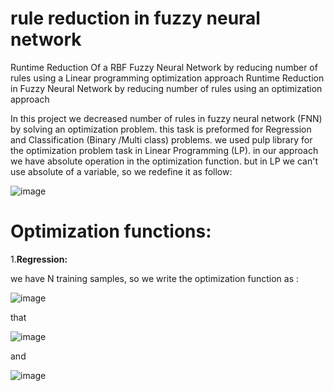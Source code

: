 # rule reduction in fuzzy neural network 

Runtime Reduction Of a RBF Fuzzy Neural Network by reducing number of rules using a Linear programming optimization approach
Runtime Reduction in Fuzzy Neural Network by reducing number of rules using an optimization approach

In this project we decreased number of rules in fuzzy neural network (FNN) by solving an optimization problem. this task is preformed for Regression and Classification (Binary /Multi class) problems. we used pulp library for the optimization problem task in Linear Programming (LP). in our approach we have absolute operation in the optimization function. but in LP we can't use absolute of a variable, so we redefine it as follow:


![image](https://user-images.githubusercontent.com/50669689/137601017-a49fabb6-7641-4eb5-910b-bb964c066bf6.png)

# Optimization functions:

1.**Regression:**
  
we have N training samples, so we write the optimization function as :

![image](https://user-images.githubusercontent.com/50669689/137600904-f7f783bb-e473-4914-ad0b-23c7e48c7251.png)


that 

![image](https://user-images.githubusercontent.com/50669689/137600905-af331c22-e075-4f06-82a8-571f1410834e.png)


and 

![image](https://user-images.githubusercontent.com/50669689/137600910-455cd1e8-aed3-438b-aead-7cff44a2885e.png)



